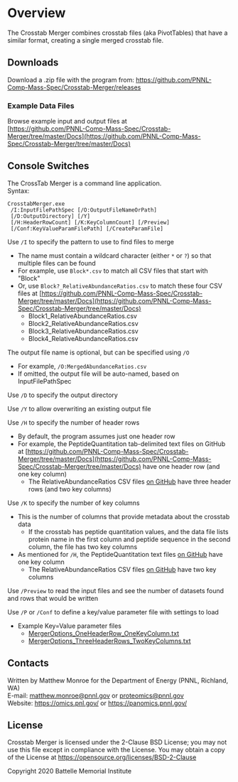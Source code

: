 # Overview

The Crosstab Merger combines crosstab files (aka PivotTables) that have a similar format,
creating a single merged crosstab file.

## Downloads

Download a .zip file with the program from:
https://github.com/PNNL-Comp-Mass-Spec/Crosstab-Merger/releases

### Example Data Files

Browse example input and output files at\
[https://github.com/PNNL-Comp-Mass-Spec/Crosstab-Merger/tree/master/Docs](https://github.com/PNNL-Comp-Mass-Spec/Crosstab-Merger/tree/master/Docs)

## Console Switches

The CrossTab Merger is a command line application.\
Syntax:

```
CrosstabMerger.exe
 /I:InputFilePathSpec [/O:OutputFileNameOrPath]
 [/D:OutputDirectory] [/Y]
 [/H:HeaderRowCount] [/K:KeyColumnCount] [/Preview]
 [/Conf:KeyValueParamFilePath] [/CreateParamFile] 
```

Use `/I` to specify the pattern to use to find files to merge
* The name must contain a wildcard character (either `*` or `?`) so that multiple files can be found
* For example, use `Block*.csv` to match all CSV files that start with "Block"
* Or, use `Block?_RelativeAbundanceRatios.csv` to match these four CSV files at [https://github.com/PNNL-Comp-Mass-Spec/Crosstab-Merger/tree/master/Docs](https://github.com/PNNL-Comp-Mass-Spec/Crosstab-Merger/tree/master/Docs)
  * Block1_RelativeAbundanceRatios.csv
  * Block2_RelativeAbundanceRatios.csv
  * Block3_RelativeAbundanceRatios.csv
  * Block4_RelativeAbundanceRatios.csv

The output file name is optional, but can be specified using `/O`
* For example, `/O:MergedAbundanceRatios.csv`
* If omitted, the output file will be auto-named, based on InputFilePathSpec

Use `/D` to specify the output directory

Use `/Y` to allow overwriting an existing output file

Use `/H` to specify the number of header rows
* By default, the program assumes just one header row
* For example, the PeptideQuantitation tab-delimited text files on GitHub at [https://github.com/PNNL-Comp-Mass-Spec/Crosstab-Merger/tree/master/Docs](https://github.com/PNNL-Comp-Mass-Spec/Crosstab-Merger/tree/master/Docs) have one header row (and one key column)
  * The RelativeAbundanceRatios CSV files [on GitHub](https://github.com/PNNL-Comp-Mass-Spec/Crosstab-Merger/tree/master/Docs) have three header rows (and two key columns)

Use `/K` to specify the number of key columns
* This is the number of columns that provide metadata about the crosstab data
  * If the crosstab has peptide quantitation values, and the data file lists protein name in the first column and peptide sequence in the second column, the file has two key columns
* As mentioned for `/H`, the PeptideQuantitation text files [on GitHub](https://github.com/PNNL-Comp-Mass-Spec/Crosstab-Merger/tree/master/Docs/) have one key column
  * The RelativeAbundanceRatios CSV files [on GitHub](https://github.com/PNNL-Comp-Mass-Spec/Crosstab-Merger/tree/master/Docs/) have two key columns

Use `/Preview` to read the input files and see the number of datasets found and rows that would be written

Use `/P` or `/Conf` to define a key/value parameter file with settings to load
* Example Key=Value parameter files
  * [MergerOptions_OneHeaderRow_OneKeyColumn.txt](https://github.com/PNNL-Comp-Mass-Spec/Crosstab-Merger/tree/master/Docs/MergerOptions_OneHeaderRow_OneKeyColumn.txt)
  * [MergerOptions_ThreeHeaderRows_TwoKeyColumns.txt](https://github.com/PNNL-Comp-Mass-Spec/Crosstab-Merger/tree/master/Docs/MergerOptions_ThreeHeaderRows_TwoKeyColumns.txt)

## Contacts

Written by Matthew Monroe for the Department of Energy (PNNL, Richland, WA) \
E-mail: matthew.monroe@pnnl.gov or proteomics@pnnl.gov \
Website: https://omics.pnl.gov/ or https://panomics.pnnl.gov/

## License

Crosstab Merger is licensed under the 2-Clause BSD License; you may not use this file 
except in compliance with the License. You may obtain a copy of the License at 
https://opensource.org/licenses/BSD-2-Clause

Copyright 2020 Battelle Memorial Institute

